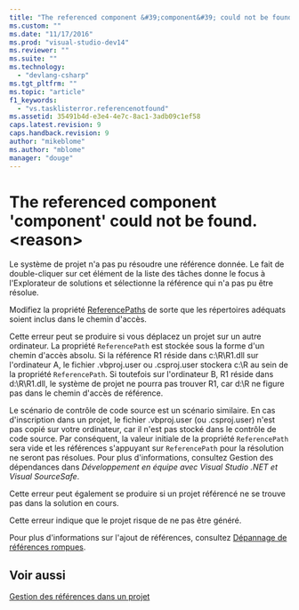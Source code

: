 ```yaml
---
title: "The referenced component &#39;component&#39; could not be found. &lt;reason&gt; | Microsoft Docs"
ms.custom: ""
ms.date: "11/17/2016"
ms.prod: "visual-studio-dev14"
ms.reviewer: ""
ms.suite: ""
ms.technology: 
  - "devlang-csharp"
ms.tgt_pltfrm: ""
ms.topic: "article"
f1_keywords: 
  - "vs.tasklisterror.referencenotfound"
ms.assetid: 35491b4d-e3e4-4e7c-8ac1-3adb09c1ef58
caps.latest.revision: 9
caps.handback.revision: 9
author: "mikeblome"
ms.author: "mblome"
manager: "douge"
---
```

# The referenced component &#39;component&#39; could not be found. &lt;reason&gt;
Le système de projet n'a pas pu résoudre une référence donnée.  Le fait de double\-cliquer sur cet élément de la liste des tâches donne le focus à l'Explorateur de solutions et sélectionne la référence qui n'a pas pu être résolue.  
  
 Modifiez la propriété [ReferencePaths](http://msdn.microsoft.com/fr-fr/8e549b39-7256-456a-8fd7-089b23facf9c) de sorte que les répertoires adéquats soient inclus dans le chemin d'accès.  
  
 Cette erreur peut se produire si vous déplacez un projet sur un autre ordinateur.  La propriété `ReferencePath` est stockée sous la forme d'un chemin d'accès absolu.  Si la référence R1 réside dans c:\\R\\R1.dll sur l'ordinateur A, le fichier .vbproj.user ou .csproj.user stockera c:\\R au sein de la propriété `ReferencePath`.  Si toutefois sur l'ordinateur B, R1 réside dans d:\\R\\R1.dll, le système de projet ne pourra pas trouver R1, car d:\\R ne figure pas dans le chemin d'accès de référence.  
  
 Le scénario de contrôle de code source est un scénario similaire.  En cas d'inscription dans un projet, le fichier .vbproj.user \(ou .csproj.user\) n'est pas copié sur votre ordinateur, car il n'est pas stocké dans le contrôle de code source.  Par conséquent, la valeur initiale de la propriété `ReferencePath` sera vide et les références s'appuyant sur `ReferencePath` pour la résolution ne seront pas résolues.  Pour plus d'informations, consultez Gestion des dépendances dans *Développement en équipe avec Visual Studio .NET et Visual SourceSafe*.  
  
 Cette erreur peut également se produire si un projet référencé ne se trouve pas dans la solution en cours.  
  
 Cette erreur indique que le projet risque de ne pas être généré.  
  
 Pour plus d'informations sur l'ajout de références, consultez [Dépannage de références rompues](../Topic/Troubleshooting%20Broken%20References.md).  
  
## Voir aussi  
 [Gestion des références dans un projet](../Topic/Managing%20references%20in%20a%20project.md)